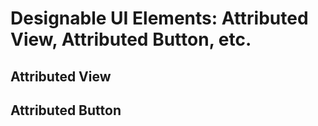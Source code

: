 Designable UI Elements: Attributed View, Attributed Button, etc.
==

## Attributed View



## Attributed Button





